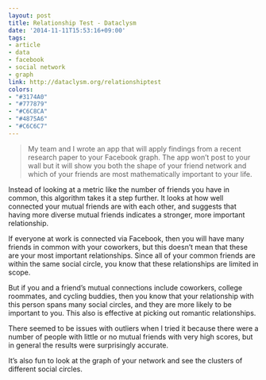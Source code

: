 ```yaml
---
layout: post
title: Relationship Test - Dataclysm
date: '2014-11-11T15:53:16+09:00'
tags:
- article
- data
- facebook
- social network
- graph
link: http://dataclysm.org/relationshiptest
colors:
- "#3174A0"
- "#777879"
- "#C6C8CA"
- "#4875A6"
- "#C6C6C7"
---
```


<blockquote>
<p>My team and I wrote an app that will apply findings from a recent research paper to your Facebook graph. The app won’t post to your wall but it will show you both the shape of your friend network and which of your friends are most mathematically important to your life.</p>
</blockquote>

<p>Instead of looking at a metric like the number of friends you have in common, this algorithm takes it a step further. It looks at how well connected your mutual friends are with each other, and suggests that having more diverse mutual friends indicates a stronger, more important relationship.</p>

<!-- more -->

<p>If everyone at work is connected via Facebook, then you will have many friends in common with your coworkers, but this doesn’t mean that these are your most important relationships. Since all of your common friends are within the same social circle, you know that these relationships are limited in scope.</p>

<p>But if you and a friend’s mutual connections include coworkers, college roommates, and cycling buddies, then you know that your relationship with this person spans many social circles, and they are more likely to be important to you. This also is effective at picking out romantic relationships.</p>

<p>There seemed to be issues with outliers when I tried it because there were a number of people with little or no mutual friends with very high scores, but in general the results were surprisingly accurate. </p>

<p>It’s also fun to look at the graph of your network and see the clusters of different social circles.</p>
